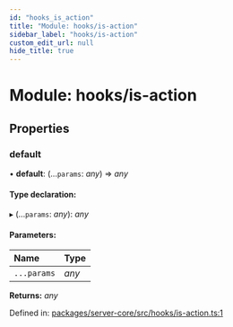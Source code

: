 ```yaml
---
id: "hooks_is_action"
title: "Module: hooks/is-action"
sidebar_label: "hooks/is-action"
custom_edit_url: null
hide_title: true
---
```


# Module: hooks/is-action

## Properties

### default

• **default**: (...`params`: *any*) => *any*

#### Type declaration:

▸ (...`params`: *any*): *any*

#### Parameters:

Name | Type |
:------ | :------ |
`...params` | *any* |

**Returns:** *any*

Defined in: [packages/server-core/src/hooks/is-action.ts:1](https://github.com/xr3ngine/xr3ngine/blob/77d12cea0/packages/server-core/src/hooks/is-action.ts#L1)
